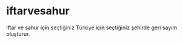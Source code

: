 # iftarvesahur
iftar ve sahur için seçtiğiniz Türkiye için seçtiğiniz şehirde geri sayım oluşturur.
